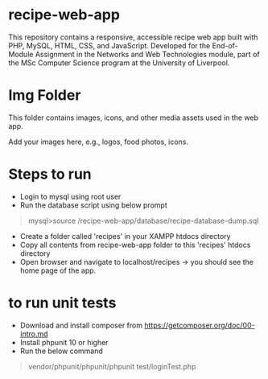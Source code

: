 # recipe-web-app
This repository contains a responsive, accessible recipe web app built with PHP, MySQL, HTML, CSS, and JavaScript. Developed for the End-of-Module Assignment in the Networks and Web Technologies module, part of the MSc Computer Science program at the University of Liverpool.

# Img Folder

This folder contains images, icons, and other media assets used in the web app.

Add your images here, e.g., logos, food photos, icons.


# Steps to run
- Login to mysql using root user
- Run the database script using below prompt
> mysql>source <where your app folder is>/recipe-web-app/database/recipe-database-dump.sql
- Create a folder called 'recipes' in your XAMPP htdocs directory
- Copy all contents from recipe-web-app folder to this 'recipes' htdocs directory
- Open browser and navigate to localhost/recipes -> you should see the home page of the app.


#  to run unit tests
 - Download and install composer from https://getcomposer.org/doc/00-intro.md
 - Install phpunit 10 or higher
 - Run the below command
 > vendor/phpunit/phpunit/phpunit test/loginTest.php